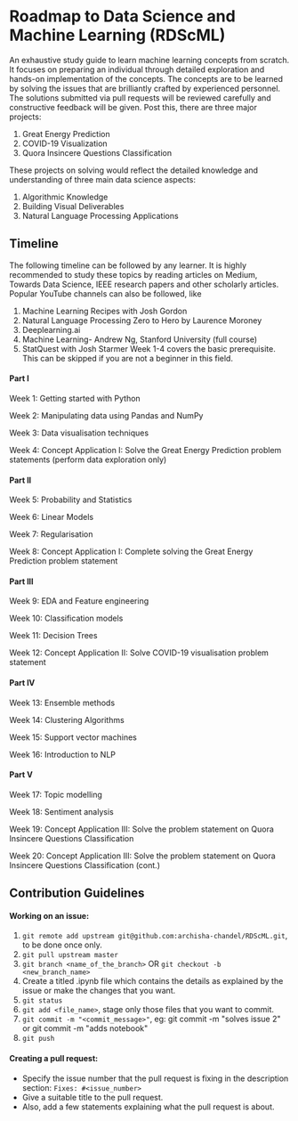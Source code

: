 # Roadmap to Data Science and Machine Learning (RDScML)
An exhaustive study guide to learn machine learning concepts from scratch. It focuses on preparing an individual through detailed exploration and hands-on implementation of the concepts. The concepts are to be learned by solving the issues that are brilliantly crafted by experienced personnel. The solutions submitted via pull requests will be reviewed carefully and constructive feedback will be given. Post this, there are three major projects:
1. Great Energy Prediction
2. COVID-19 Visualization
3. Quora Insincere Questions Classification

These projects on solving would reflect the detailed knowledge and understanding of three main data science aspects:

1. Algorithmic Knowledge
2. Building Visual Deliverables
3. Natural Language Processing Applications

## Timeline
The following timeline can be followed by any learner. It is highly recommended to study these topics by reading articles on Medium, Towards Data Science, IEEE research papers and other scholarly articles. Popular YouTube channels can also be followed, like
1. Machine Learning Recipes with Josh Gordon
2. Natural Language Processing Zero to Hero by Laurence Moroney
3. Deeplearning.ai
4. Machine Learning- Andrew Ng, Stanford University (full course)
5. StatQuest with Josh Starmer
Week 1-4 covers the basic prerequisite. This can be skipped if you are not a beginner in this field.

#### Part I
Week 1: Getting started with Python

Week 2: Manipulating data using Pandas and NumPy

Week 3: Data visualisation techniques

Week 4: Concept Application I: Solve the Great Energy Prediction problem statements (perform data exploration only)

#### Part II
Week 5: Probability and Statistics

Week 6: Linear Models

Week 7: Regularisation

Week 8: Concept Application I: Complete solving the Great Energy Prediction problem statement

#### Part III
Week 9: EDA and Feature engineering

Week 10: Classification models

Week 11: Decision Trees

Week 12: Concept Application II: Solve COVID-19 visualisation problem statement

#### Part IV

Week 13: Ensemble methods

Week 14: Clustering Algorithms

Week 15: Support vector machines

Week 16: Introduction to NLP

#### Part V

Week 17: Topic modelling

Week 18: Sentiment analysis

Week 19: Concept Application III: Solve the problem statement on Quora Insincere Questions Classification

Week 20: Concept Application III: Solve the problem statement on Quora Insincere Questions Classification (cont.)

## Contribution Guidelines
#### Working on an issue:
1. `git remote add upstream git@github.com:archisha-chandel/RDScML.git`, to be done once only.
2. `git pull upstream master`
3. `git branch <name_of_the_branch>` OR `git checkout -b <new_branch_name>`
4. Create a titled .ipynb file which contains the details as explained by the issue or make the changes that you want.
5. `git status`
6. `git add <file_name>`, stage only those files that you want to commit.
7. `git commit -m "<commit_message>"`, eg: git commit -m "solves issue 2" or git commit -m "adds notebook"
8. `git push`

#### Creating a pull request:
- Specify the issue number that the pull request is fixing in the description section:
`Fixes: #<issue_number>`
- Give a suitable title to the pull request.
- Also, add a few statements explaining what the pull request is about.
